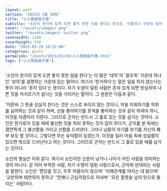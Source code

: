 ```yaml
---
layout: post
section: "2023년 3월 30일"
title: "小人閒居爲不善"
subtitle: "소인이 한가히 있게 되면 좋지 못한 짓을 한다는 뜻으로, 인품이나 수양이 모자라는 사람은 혼자 있게 되면 좋지 못한 일을 꾸미고 하게 된다는 말이다."
cover: "/assets/images/.png"
twitter: "/assets/images/.twitter.png"
coverwidth: 1200
coverheight: 630
date: "2023-03-29 10:52:00"
categories: posts
permalink: "/posts/2023/03/29/小人閒居爲不善.html"
tags: ["小人閒居爲不善"]
---
```


'소인이 한가히 있게 도면 좋지 못한 일을 한다'는 이 말은 '대학'의 '괄조목' 가운데 하나인 '성의'를 설명하는 가운데 있는 말이다. 여기서 '한가하다'는 말은 일을 하지 않는다는 뜻이 아니라 '혼자 있다'는 뜻이다. 자기 수양이 덜된 사람은 혼자 있게 되면 방심하여 나쁜 짓을 저지르기가 쉽다는 것을 가리키는 말이다. 그 원문은 다음과 같다.

'이른바 그 뜻을 성실히 한다는 것은 스스로 속이지 않는 것이니, 악을 미워하기를 악취를 싫어하는 것과 같이 하며, 선을 좋아하기를 호색을 좋아하는 것과 같이 하여야 하니, 이것을 자겸이라 이른다. 그러므로 군자는 반드시 그 홀로 있는 것을 삼가는 것이다. 소인은 한가로이 있을 때에 불선한 짓을 하되 못하는 짓이 없이 하다가, 군자를 본 뒤에는 겸연쩍게 그 불선함을 가리고 선함을 드러낸다. 그러나 남들이 자기를 보기를 자신의 폐부 보듯 할 것이니, 그렇다면 무슨 유익함이 있겠는가. 이것을 일러 마음 속에 성실함이 있으면 밖으로 드러난다고 하는 것이다. 그러므로 군자는 반드시 그 홀로 있을 때를 삼가는 것이다.

소인의 행실은 이와 같다. 여기서 소인이란 신분이 낮거나 나이가 어린 사람을 의미하는 것이 아니다. 곧 덕이 부족한 사람, 자기 수향이 덜된 사람으로서, 군자와 반대되는 사람을 말한다. 소인은 '편당을 짓고, 두루 어울리지 않으며' '이해관계를 따지는 데 밝으며' '교만하며 태연하지 못하고' '언제나 근심걱정으로 지내며' '모든 잘못을 남의 탓으로 돌리는' 사람이다.
